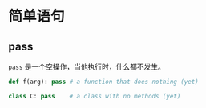 # 简单语句

## pass

`pass` 是一个空操作，当他执行时，什么都不发生。  

```py
def f(arg): pass # a function that does nothing (yet)

class C: pass    # a class with no methods (yet)
```
